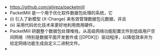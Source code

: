 - https://github.com/aliireza/packetmill
- PacketMill 是一个用于优化软件数据包处理的系统，它
- (i) 引入了新模型 (X-Change) 来有效管理数据包元数据，并且
- (ii) 采用代码优化技术来更好地利用商用硬件。
- PacketMill 研磨整个数据包处理堆栈，从高级网络功能配置文件到低级用户空间网络（特别是数据平面开发套件或 [[DPDK]]）驱动程序，以降低效率并为给定网络功能生成自定义二进制文件。
-